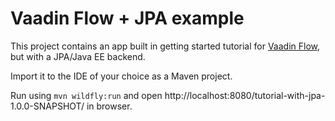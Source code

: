 # Vaadin Flow + JPA example

This project contains an app built in getting started tutorial for [Vaadin Flow](https://vaadin.com/flow), but with a JPA/Java EE backend.

Import it to the IDE of your choice as a Maven project.

Run using `mvn wildfly:run` and open http://localhost:8080/tutorial-with-jpa-1.0.0-SNAPSHOT/ in browser.

